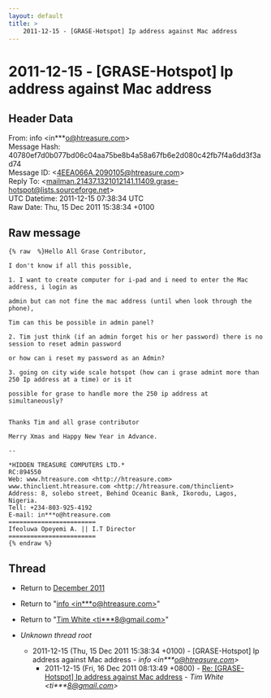 ```yaml
---
layout: default
title: >
    2011-12-15 - [GRASE-Hotspot] Ip address against Mac address
---
```


# 2011-12-15 - [GRASE-Hotspot] Ip address against Mac address

## Header Data

From: info \<in***o@htreasure.com\><br>
Message Hash: 40780ef7d0b077bd06c04aa75be8b4a58a67fb6e2d080c42fb7f4a6dd3f3ad74<br>
Message ID: \<4EEA066A.2090105@htreasure.com\><br>
Reply To: \<mailman.21437.1321012141.11409.grase-hotspot@lists.sourceforge.net\><br>
UTC Datetime: 2011-12-15 07:38:34 UTC<br>
Raw Date: Thu, 15 Dec 2011 15:38:34 +0100<br>

## Raw message

```
{% raw  %}Hello All Grase Contributor,

I don't know if all this possible,

1. I want to create computer for i-pad and i need to enter the Mac 
address, i login as

admin but can not fine the mac address (until when look through the phone),

Tim can this be possible in admin panel?

2. Tim just think (if an admin forget his or her password) there is no 
session to reset admin password

or how can i reset my password as an Admin?

3. going on city wide scale hotspot (how can i grase admint more than 
250 Ip address at a time) or is it

possible for grase to handle more the 250 ip address at simultaneously?


Thanks Tim and all grase contributor

Merry Xmas and Happy New Year in Advance.

-- 

*HIDDEN TREASURE COMPUTERS LTD.*
RC:894550
Web: www.htreasure.com <http://htreasure.com> 
www.thinclient.htreasure.com <http://htreasure.com/thinclient>
Address: 8, solebo street, Behind Oceanic Bank, Ikorodu, Lagos, Nigeria.
Tell: +234-803-925-4192
E-mail: in***o@htreasure.com
========================
Ifeoluwa Opeyemi A. || I.T Director
========================
{% endraw %}
```

## Thread

+ Return to [December 2011](/archive/2011/12)

+ Return to "[info <in***o<span>@</span>htreasure.com>](/authors/in___o_at_htreasure_com)"
+ Return to "[Tim White <ti***8<span>@</span>gmail.com>](/authors/ti___8_at_gmail_com)"

+ _Unknown thread root_
  + 2011-12-15 (Thu, 15 Dec 2011 15:38:34 +0100) - [GRASE-Hotspot] Ip address against Mac address - _info \<in***o@htreasure.com\>_
    + 2011-12-15 (Fri, 16 Dec 2011 08:13:49 +0800) - [Re: [GRASE-Hotspot] Ip address against Mac address](/archive/2011/12/b8051f58b21d63d0d644c1b7e259dd9e032014d38dac204376994dab81719b58) - _Tim White \<ti***8@gmail.com\>_

